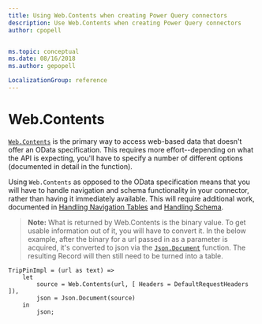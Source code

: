 ```yaml
---
title: Using Web.Contents when creating Power Query connectors
description: Use Web.Contents when creating Power Query connectors
author: cpopell


ms.topic: conceptual
ms.date: 08/16/2018
ms.author: gepopell

LocalizationGroup: reference
---
```


# Web.Contents
[`Web.Contents`](/powerquery-m/web-contents) is the primary way to access web-based data that doesn't offer an OData specification. This requires more effort--depending on what the API is expecting, you'll have to specify a number of different options (documented in detail in the function).

Using `Web.Contents` as opposed to the OData specification means that you will have to handle navigation and schema functionality in your connector, rather than having it immediately available. This will require additional work, documented in [Handling Navigation Tables](HandlingNavigationTables.md) and [Handling Schema](HandlingSchema.md).

>**Note:** What is returned by Web.Contents is the binary value. To get usable information out of it, you will have to convert it. In the below example, after the binary for a url passed in as a parameter is acquired, it's converted to json via the [`Json.Document`](/powerquery-m/json-document) function. The resulting Record will then still need to be turned into a table.
```
TripPinImpl = (url as text) =>
    let
        source = Web.Contents(url, [ Headers = DefaultRequestHeaders ]),
        json = Json.Document(source)
    in
        json;
```
